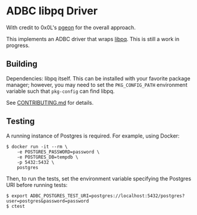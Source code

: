 <!---
  Licensed to the Apache Software Foundation (ASF) under one
  or more contributor license agreements.  See the NOTICE file
  distributed with this work for additional information
  regarding copyright ownership.  The ASF licenses this file
  to you under the Apache License, Version 2.0 (the
  "License"); you may not use this file except in compliance
  with the License.  You may obtain a copy of the License at

    http://www.apache.org/licenses/LICENSE-2.0

  Unless required by applicable law or agreed to in writing,
  software distributed under the License is distributed on an
  "AS IS" BASIS, WITHOUT WARRANTIES OR CONDITIONS OF ANY
  KIND, either express or implied.  See the License for the
  specific language governing permissions and limitations
  under the License.
-->

# ADBC libpq Driver

With credit to 0x0L's [pgeon](https://github.com/0x0L/pgeon) for the
overall approach.

This implements an ADBC driver that wraps [libpq][libpq].  This is
still a work in progress.

[libpq]: https://www.postgresql.org/docs/14/libpq.html

## Building

Dependencies: libpq itself. This can be installed with your favorite
package manager; however, you may need to set the `PKG_CONFIG_PATH`
environment variable such that `pkg-config` can find libpq.

See [CONTRIBUTING.md](../../CONTRIBUTING.md) for details.

## Testing

A running instance of Postgres is required.  For example, using Docker:

```shell
$ docker run -it --rm \
    -e POSTGRES_PASSWORD=password \
    -e POSTGRES_DB=tempdb \
    -p 5432:5432 \
    postgres
```

Then, to run the tests, set the environment variable specifying the
Postgres URI before running tests:

```shell
$ export ADBC_POSTGRES_TEST_URI=postgres://localhost:5432/postgres?user=postgres&password=password
$ ctest
```
